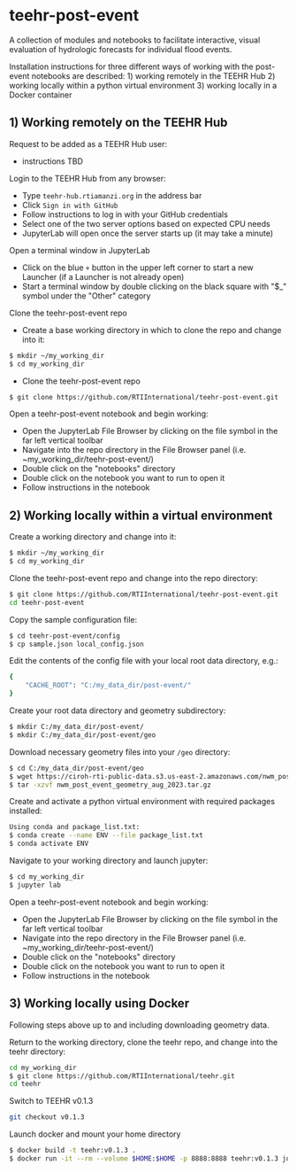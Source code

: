 # teehr-post-event
A collection of modules and notebooks to facilitate interactive, visual evaluation of hydrologic forecasts for individual flood events.  

Installation instructions for three different ways of working with the post-event notebooks are described:  1) working remotely in the TEEHR Hub 2) working locally within a python virtual environment  3) working locally in a Docker container

## 1) Working remotely on the TEEHR Hub

Request to be added as a TEEHR Hub user:
- instructions TBD
  
Login to the TEEHR Hub from any browser: 
- Type ```teehr-hub.rtiamanzi.org``` in the address bar
- Click ```Sign in with GitHub```
- Follow instructions to log in with your GitHub credentials
- Select one of the two server options based on expected CPU needs
- JupyterLab will open once the server starts up (it may take a minute)

Open a terminal window in JupyterLab
- Click on the blue ```+``` button in the upper left corner to start a new Launcher (if a Launcher is not already open) 
- Start a terminal window by double clicking on the black square with "$_" symbol under the "Other" category

Clone the teehr-post-event repo  
- Create a base working directory in which to clone the repo and change into it:
```bash
$ mkdir ~/my_working_dir  
$ cd my_working_dir
```
- Clone the teehr-post-event repo
```bash
$ git clone https://github.com/RTIInternational/teehr-post-event.git
```
Open a teehr-post-event notebook and begin working:
- Open the JupyterLab File Browser by clicking on the file symbol in the far left vertical toolbar
- Navigate into the repo directory in the File Browser panel (i.e. ~my_working_dir/teehr-post-event/)
- Double click on the "notebooks" directory
- Double click on the notebook you want to run to open it
- Follow instructions in the notebook


## 2) Working locally within a virtual environment

Create a working directory and change into it:  
```bash
$ mkdir ~/my_working_dir  
$ cd my_working_dir
```
Clone the teehr-post-event repo and change into the repo directory:
```bash
$ git clone https://github.com/RTIInternational/teehr-post-event.git
cd teehr-post-event
```
Copy the sample configuration file:
```bash
$ cd teehr-post-event/config
$ cp sample.json local_config.json
```
Edit the contents of the config file with your local root data directory, e.g.:
```bash
{
    "CACHE_ROOT": "C:/my_data_dir/post-event/"
}
```
Create your root data directory and geometry subdirectory:
```bash
$ mkdir C:/my_data_dir/post-event/
$ mkdir C:/my_data_dir/post-event/geo
```
Download necessary geometry files into your ```/geo``` directory: 
```bash
$ cd C:/my_data_dir/post-event/geo
$ wget https://ciroh-rti-public-data.s3.us-east-2.amazonaws.com/nwm_post_event_geometry_aug_2023.tar.gz -O nwm_post_event_geometry_aug_2023.tar.gz
$ tar -xzvf nwm_post_event_geometry_aug_2023.tar.gz
```
Create and activate a python virtual environment with required packages installed:
```bash
Using conda and package_list.txt:
$ conda create --name ENV --file package_list.txt
$ conda activate ENV
```
Navigate to your working directory and launch jupyter:
```bash
$ cd my_working_dir
$ jupyter lab
```
Open a teehr-post-event notebook and begin working:
- Open the JupyterLab File Browser by clicking on the file symbol in the far left vertical toolbar
- Navigate into the repo directory in the File Browser panel (i.e. ~my_working_dir/teehr-post-event/)
- Double click on the "notebooks" directory
- Double click on the notebook you want to run to open it
- Follow instructions in the notebook

## 3) Working locally using Docker
Following steps above up to and including downloading geometry data.

Return to the working directory, clone the teehr repo, and change into the teehr directory:
```bash
cd my_working_dir
$ git clone https://github.com/RTIInternational/teehr.git
cd teehr
```
Switch to TEEHR v0.1.3
```bash
git checkout v0.1.3
```
Launch docker and mount your home directory
```bash
$ docker build -t teehr:v0.1.3 .
$ docker run -it --rm --volume $HOME:$HOME -p 8888:8888 teehr:v0.1.3 jupyter lab --ip 0.0.0.0 $HOME
```
